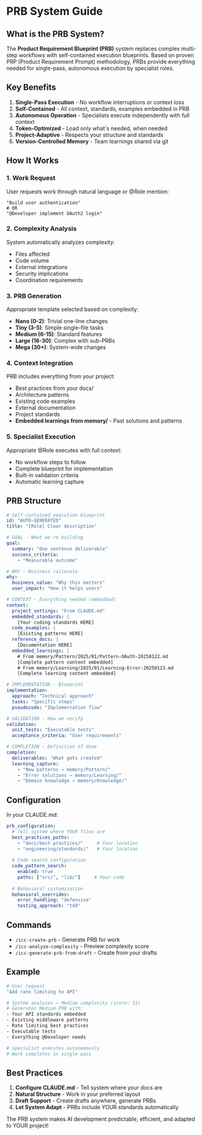 # PRB System Guide

## What is the PRB System?

The **Product Requirement Blueprint (PRB)** system replaces complex multi-step workflows with self-contained execution blueprints. Based on proven PRP (Product Requirement Prompt) methodology, PRBs provide everything needed for single-pass, autonomous execution by specialist roles.

## Key Benefits

1. **Single-Pass Execution** - No workflow interruptions or context loss
2. **Self-Contained** - All context, standards, examples embedded in PRB
3. **Autonomous Operation** - Specialists execute independently with full context
4. **Token-Optimized** - Load only what's needed, when needed
5. **Project-Adaptive** - Respects your structure and standards
6. **Version-Controlled Memory** - Team learnings shared via git

## How It Works

### 1. Work Request
User requests work through natural language or @Role mention:
```
"Build user authentication"
# OR
"@Developer implement OAuth2 login"
```

### 2. Complexity Analysis
System automatically analyzes complexity:
- Files affected
- Code volume
- External integrations
- Security implications
- Coordination requirements

### 3. PRB Generation
Appropriate template selected based on complexity:
- **Nano (0-2)**: Trivial one-line changes
- **Tiny (3-5)**: Simple single-file tasks
- **Medium (6-15)**: Standard features
- **Large (16-30)**: Complex with sub-PRBs
- **Mega (30+)**: System-wide changes

### 4. Context Integration
PRB includes everything from your project:
- Best practices from your docs/
- Architecture patterns
- Existing code examples
- External documentation
- Project standards
- **Embedded learnings from memory/** - Past solutions and patterns

### 5. Specialist Execution
Appropriate @Role executes with full context:
- No workflow steps to follow
- Complete blueprint for implementation
- Built-in validation criteria
- Automatic learning capture

## PRB Structure

```yaml
# Self-contained execution blueprint
id: "AUTO-GENERATED"
title: "[Role] Clear description"

# GOAL - What we're building
goal:
  summary: "One sentence deliverable"
  success_criteria:
    - "Measurable outcome"

# WHY - Business rationale
why:
  business_value: "Why this matters"
  user_impact: "How it helps users"

# CONTEXT - Everything needed (embedded)
context:
  project_settings: "From CLAUDE.md"
  embedded_standards: |
    [Your coding standards HERE]
  code_examples: |
    [Existing patterns HERE]
  reference_docs: |
    [Documentation HERE]
  embedded_learnings: |
    # From memory/Pattern/2025/01/Pattern-OAuth-20250122.md
    [Complete pattern content embedded]
    # From memory/Learning/2025/01/Learning-Error-20250123.md
    [Complete learning content embedded]

# IMPLEMENTATION - Blueprint
implementation:
  approach: "Technical approach"
  tasks: "Specific steps"
  pseudocode: "Implementation flow"

# VALIDATION - How we verify
validation:
  unit_tests: "Executable tests"
  acceptance_criteria: "User requirements"

# COMPLETION - Definition of done
completion:
  deliverables: "What gets created"
  learning_capture: 
    - "New patterns → memory/Pattern/"
    - "Error solutions → memory/Learning/"
    - "Domain knowledge → memory/Knowledge/"
```

## Configuration

In your CLAUDE.md:

```yaml
prb_configuration:
  # Tell system where YOUR files are
  best_practices_paths:
    - "docs/best-practices/"     # Your location
    - "engineering/standards/"   # Your location
    
  # Code search configuration
  code_pattern_search:
    enabled: true
    paths: ["src/", "lib/"]     # Your code
    
  # Behavioral customization
  behavioral_overrides:
    error_handling: "defensive"
    testing_approach: "tdd"
```

## Commands

- `/icc-create-prb` - Generate PRB for work
- `/icc-analyze-complexity` - Preview complexity score
- `/icc-generate-prb-from-draft` - Create from your drafts

## Example

```bash
# User request
"Add rate limiting to API"

# System analyzes → Medium complexity (score: 12)
# Generates Medium PRB with:
- Your API standards embedded
- Existing middleware patterns
- Rate limiting best practices
- Executable tests
- Everything @Developer needs

# Specialist executes autonomously
# Work completes in single pass
```

## Best Practices

1. **Configure CLAUDE.md** - Tell system where your docs are
2. **Natural Structure** - Work in your preferred layout
3. **Draft Support** - Create drafts anywhere, generate PRBs
4. **Let System Adapt** - PRBs include YOUR standards automatically

The PRB system makes AI development predictable, efficient, and adapted to YOUR project!
